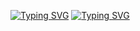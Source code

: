 [![Typing SVG](https://readme-typing-svg.herokuapp.com?color=%2336BCF7&lines=Hello!+👾)](https://git.io/typing-svg)
[![Typing SVG](https://readme-typing-svg.herokuapp.com?color=%2336BCF7&lines=Monitoring,+DevOps,+SRE)](https://git.io/typing-svg)

